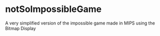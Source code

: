 # notSoImpossibleGame
A very simplified version of the impossible game made in MIPS using the Bitmap Display 

